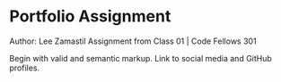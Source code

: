 # Portfolio Assignment

Author: Lee Zamastil
Assignment from Class 01 | Code Fellows 301

Begin with valid and semantic markup. Link to social media and GitHub profiles.
